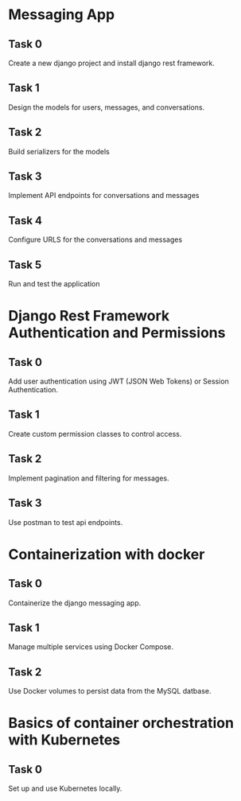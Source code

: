 # Messaging App

## Task 0
Create a new django project and install django rest framework.

## Task 1
Design the models for users, messages, and conversations.

## Task 2
Build serializers for the models

## Task 3
Implement API endpoints for conversations and messages

## Task 4
Configure URLS for the conversations and messages

## Task 5
Run and test the application


# Django Rest Framework Authentication and Permissions

## Task 0
Add user authentication using JWT (JSON Web Tokens) or Session Authentication.

## Task 1
Create custom permission classes to control access.

## Task 2
Implement pagination and filtering for messages.

## Task 3
Use postman to test api endpoints.

# Containerization with docker

## Task 0
Containerize the django messaging app.

## Task 1
Manage multiple services using Docker Compose.

## Task 2
Use Docker volumes to persist data from the MySQL datbase.

# Basics of container orchestration with Kubernetes

## Task 0
Set up and use Kubernetes locally.
